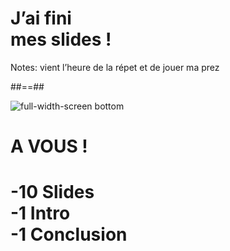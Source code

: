 <!-- .slide: data-background="./assets/images/g3e2b341858_0_0.png" data-type-show="prez"-->

<h1 class="bandeau block">J’ai fini<br>mes slides !</h1>


Notes:
vient l’heure de la répet et de jouer ma prez

##==##

<!-- .slide: data-background="#fcec00" class="a-vous" data-type-show="prez"-->

![full-width-screen bottom](./assets/images/g3d67955561_0_107.png)


# A VOUS !
<!-- .element: class="top" -->


<h1 class="fragment bandeau block">-10 Slides<br>
-1 Intro<br>
-1 Conclusion<br>
</h1>
